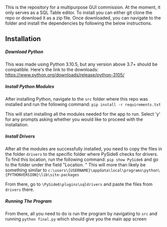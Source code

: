 This is the repository for a multipurpose GUI commission. At the moment, it only serves as a SQL Table editor. To install you can either git clone the repo or download it as a zip file. Once downloaded, you can navigate to the folder and install the dependencies by following the below instructions.

## Installation

##### Download Python

This was made using Python 3.10.5, but any version above 3.7+ should be compatible. Here's the link to the downloads:
https://www.python.org/downloads/release/python-3105/

##### Install Python Modules

After installing Python, navigate to the `src` folder where this repo was installed and run the following command:
`pip install -r requirements.txt`

This will start installing all the modules needed for the app to run. Select 'y' for any prompts asking whether you would like to proceed with the installation.

##### Install Drivers

After all the modules are successfully installed, you need to copy the files in the folder `drivers` to the specific folder where PySide6 checks for drivers. To find this location, run the following command: `pip show PySide6` and go to the folder under the field "Location. " This will more than likely be something similar to `c:\users\{USERNAME}\appdata\local\programs\python\{PYTHONVERSION}\lib\site-packages`

From there, go to `\PySide6\plugins\sqldrivers` and paste the files from `drivers` there.

##### Running The Program

From there, all you need to do is run the program by navigating to `src` and running `python final.py` which should give you the main app screen
